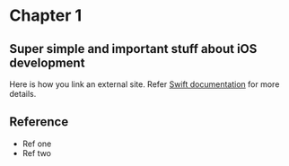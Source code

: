 # Chapter 1

## Super simple and important stuff about iOS development

Here is how you link an external site. Refer [Swift documentation](https://swift.org/documentation/) for more details.

## Reference

- Ref one
- Ref two